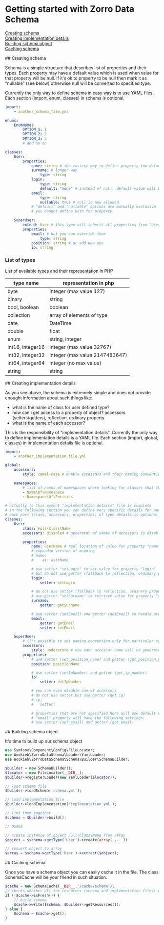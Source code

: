 # Getting started with Zorro Data Schema

[Creating schema](#creating-schema)  
[Creating implementation details](#creating-implementation-details)  
[Building schema object](#building-schema-object)  
[Caching schema](#caching-schema)  

<a name="emphasis"/>
## Creating schema

Schema is a simple structure that describes list of properties and their types.
Each property may have a default value which is used when value for that property will be null.
If it's ok to property to be null then mark it as "nullable" (see below) otherwise null will be converted to specified type.

Currently the only way to define schema in easy way is to use YAML files.
Each section (import, enum, classes) in schema is optional.

```yaml
import:
    - another_schema_file.yml

enums:
    EnumName:
        OPTION_1: 1
        OPTION_2: 2
        OPTION_3: 3
        # and so on

classes:
    User:
        properties:
            name: string # the easiest way to define property (no default value, not nullable)
            surname: # longer way
                type: string
            login:
                type: string
                default: "none" # instead of null, default value will be used
            email:
                type: string
                nullable: true # null is now allowed
            # "default" and "nullable" options are mutually exclusive
            # you cannot define both for property

    SuperUser:
        extend: User # this type will inherit all properties from "User" type
        properties:
            email: # but you can override them
                type: string
            position: string # or add new one
            ip: string
```

### List of types

List of available types and their representation in PHP

| type name        | representation in php          |
| ---------------- | ------------------------------ |
| byte             | integer (max value 127)        |
| binary           | string                         |
| bool, boolean    | boolean                        |
| collection<type> | array of elements of type      |
| date             | DateTime                       |
| double           | float                          |
| enum             | string, integer                |
| int16, integer16 | integer (max value 32767)      |
| int32, integer32 | integer (max value 2147483647) |
| int64, integer64 | integer (no max value)         |
| string           | string                         |


<a name="creating-implementation-details"/>
## Creating implementation details

As you see above, the schema is extremely simple and does not provide enought information about such things like:
* what is the name of class for user defined type?
* how can i get access to a property of object? accessors (setters/getters), reflection, ordinary property
* what is the name of each accessor?

This is the responsibility of "implementation details".
Currently the only way to define implementation details is a YAML file.
Each section (import, global, classes) in implementation details file is optional.

```yaml
import:
    - another_implementation_file.yml

global:
    accessors:
        style: camel-case # enable accessors and their naming convention is "camel-case"

    namespaces:
        # list of names of namespaces where looking for classes that the name of class is same as type name
        - Name\Of\Namespace
        - Namespace\Of\Entities

# actually to this moment "implementation details" file is complete
# in the following section you can define very specific details for particular types
# each part (class, accessors, properties) of type details is optional
classes:
    User:
        class: Full\Class\Name
        accessors: disabled # generator of names of accessors is disabled (you need to set them manually)

        properties:
            name: userName # real location of value for property "name" is "userName" property
            # expanded version of mapping
            # name:
            #    as: userName

            # use setter "setLogin" to set value for property "login"
            # but do not use getter (fallback to reflection, ordinary property)
            login:
                setter: setLogin

            # do not use setter (fallback to reflection, ordinary property)
            # use getter "setSurname" to retrieve value for property "surname"
            surname:
                getter: getSurname

            # use setter (setEmail) and getter (getEmail) to handle property "email"
            email:
                getter: getEmail
                setter: setEmail

    SuperUser:
        # it's possible to set naming convention only for particular type
        accessors:
            style: underscore # now each accessor name will be generated automatically using "underscore" name convention
        properties:
            # use setter (set_position_name) and getter (get_position_name) to handle "position" property
            position: positionName

            # use setter (setIpNumber) and getter (get_ip_number)
            ip:
                setter: setIpNumber

            # you can even disable one of accessors
            # do not use setter but use getter (get_ip)
            # ip:
            #   setter:

            # properties that are not specified here will use default options of type
            # "email" property will have the following settings:
            # use setter (set_email) and getter (get_email)
```

<a name="building-schema-object"/>
## Building schema object

It's time to build up our schema object

```php
use Symfony\Component\Config\FileLocator;
use Wookieb\ZorroDataSchema\Loader\YamlLoader;
use Wookieb\ZorroDataSchema\Schema\Builder\SchemaBuilder;

$builder = new SchemaBuilder();
$locator = new FileLocator(__DIR__);
$builder->registerLoader(new YamlLoader($locator));

// load schema file
$builder->loadSchema('schema.yml');

// load implementation file
$builder->loadImplementation('implementation.yml');

// link them together
$schema = $builder->build();

// USAGE

// create instance of object Full\Class\Name from array
$object = $schema->getType('User')->create(array( ... ))

// convert object to array
$array = $schema->getType('User')->extract($object);
```

<a name="caching-schema"/>
## Caching schema

Once you have a schema object you can easily cache it in the file.
The class SchemaCache will be your friend in such situation.

```php
$cache = new SchemaCache(__DIR__.'/cache/schema');
// checks whether all the resources (schema and implementation files) were modified
if (!$cache->isFresh()) {
    // build schema
    $cache->write($schema, $builder->getResources());
} else {
    $schema = $cache->get();
}
```
